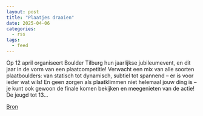 ```yaml
---
layout: post
title: "Plaatjes draaien"
date: 2025-04-06
categories: 
  - rss
tags: 
  - feed
---
```


<p>Op 12 april organiseert Boulder Tilburg hun jaarlijkse jubileumevent, en dit jaar in de vorm van een plaatcompetitie! Verwacht een mix van alle soorten plaatboulders: van statisch tot dynamisch, subtiel tot spannend &ndash; er is voor ieder wat wils! En geen zorgen als plaatklimmen niet helemaal jouw ding is &ndash; je kunt ook gewoon de finale komen bekijken en meegenieten van de actie! De jeugd tot 13&hellip;</p>
<p><a href="https://www.klimkalender.nl/comp/plaatjes-draaien/" rel="noopener noreferrer" target="_blank">Bron</a></p>
